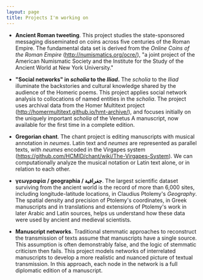 ```yaml
---
layout: page
title: Projects I'm working on
---
```




- **Ancient Roman tweeting**.  This project studies the state-sponsored messaging disseminated on coins across five centuries of the Roman Empire.  The fundamental data set is derived from the *Online Coins of the Roman Empire* (<http://numismatics.org/ocre/>), "a joint project of the American Numismatic Society and the Institute for the Study of the Ancient World at New York University."

-  **"Social networks" in *scholia* to the *Iliad*.**  The *scholia* to the *Iliad* illuminate the backstories and  cultural knowledge shared by the audience of the Homeric poems. This project applies social network analysis to collocations of named entities in the *scholia*.  The project uses archival data from the Homer Multitext project (<http://homermultitext.github.io/hmt-archive/>), and focuses initially on the uniquely important *scholia* of the Venetus A manuscript, now available for the first time in a complete edition.

- **Gregorian chant**.  The chant project is editing manuscripts with musical annotation in *neumes*.  Latin text and *neumes* are represented as parallel texts, with *neumes* encoded in the Virgapes system (<https://github.com/HCMID/chant/wiki/The-Virgapes-System>). We can computationally analyze the musical notation or Latin text alone,  or in relation to each other.


-  **γεωγραφία / geographia / جغرافية**.  The largest scientific dataset surviving from the ancient world is the record of more than 6,000 sites, including longitude-latitude locations, in Claudius Ptolemy's *Geography*.  The spatial density and precision of Ptolemy's coordinates, in Greek manuscripts and in translations and extensions of Ptolemy's work in later Arabic and Latin sources, helps us understand how these data were used by ancient and medieval scientists.


- **Manuscript networks**.  Traditional stemmatic approaches to reconstruct the transmission of texts assume that manuscripts have a single source.  This assumption is often demonstrably false, and the logic of stemmatic criticism then fails.  This project models networks of interrelated manuscripts to develop a more realistic and nuanced picture of textual transmission.  In this approach, each node in the network is a full diplomatic edition of a manuscript.
